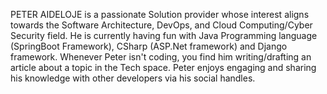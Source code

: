 PETER AIDELOJE is a passionate Solution provider whose interest aligns towards the Software Architecture, DevOps, and Cloud Computing/Cyber Security field. He is currently having fun with Java Programming language (SpringBoot Framework), CSharp (ASP.Net framework) and Django framework. Whenever Peter isn't coding, you find him writing/drafting an article about a topic in the Tech space. Peter enjoys engaging and sharing his knowledge with other developers via his social handles.